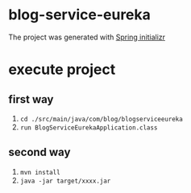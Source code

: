 # blog-service-eureka
The project was generated with [Spring initializr](https://start.spring.io/) 

# execute project
## first way
1. ``cd ./src/main/java/com/blog/blogserviceeureka``
2. ``run BlogServiceEurekaApplication.class``

## second way
1. ```mvn install```
2. ```java -jar target/xxxx.jar```

